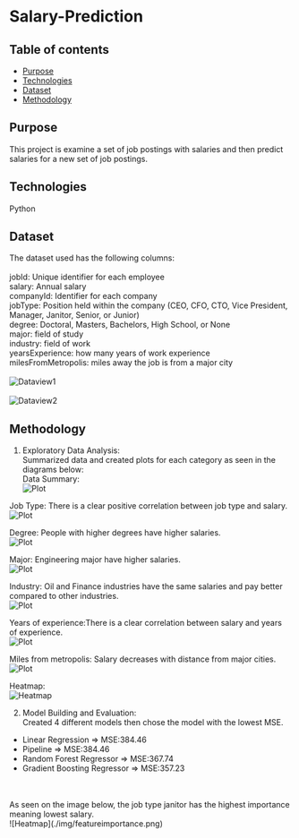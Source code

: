 # Salary-Prediction

## Table of contents

- [Purpose](#Purpose)
- [Technologies](#technologies)
- [Dataset](#dataset)
- [Methodology](#methodology)

## Purpose

This project is examine a set of job postings with salaries and then predict salaries for a new set of job postings.

## Technologies

Python

## Dataset

The dataset used has the following columns:
<br>
<br>
jobId: Unique identifier for each employee 
<br>
salary: Annual salary 
<br>
companyId: Identifier for each company 
<br>
jobType: Position held within the company (CEO, CFO, CTO, Vice President, Manager, Janitor, Senior, or Junior) 
<br>
degree: Doctoral, Masters, Bachelors, High School, or None
<br>
major: field of study 
<br>
industry: field of work 
<br>
yearsExperience: how many years of work experience 
<br>
milesFromMetropolis: miles away the job is from a major city
<br />
<br>
![Dataview1](./img/sampledata1.png) <br /><br>
![Dataview2](./img/sampledata2.png)

## Methodology

1. Exploratory Data Analysis:<br />
Summarized data and created plots for each category as seen in the diagrams below:<br />
Data Summary:<br />
![Plot](./img/summary.png) <br />

Job Type: There is a clear positive correlation between job type and salary. <br />
![Plot](./img/jobtype.png) <br />

Degree: People with higher degrees have higher salaries. <br />
![Plot](./img/degree.png) <br />

Major: Engineering major have higher salaries. <br />
![Plot](./img/major.png) <br />

Industry: Oil and Finance industries have the same salaries and pay better compared to other industries. <br />
![Plot](./img/industry.png) <br />

Years of experience:There is a clear correlation between salary and years of experience. <br />
![Plot](./img/yearsexperience.png) <br />

Miles from metropolis: Salary decreases with distance from major cities. <br />
![Plot](./img/milesfrommetropolis.png) <br />

Heatmap:<br />
![Heatmap](./img/featureimportance.png) <br />

2. Model Building and Evaluation:<br />
Created 4 different models then chose the model with the lowest MSE.<br />
- Linear Regression => MSE:384.46 <br />
- Pipeline => MSE:384.46 <br />
- Random Forest Regressor => MSE:367.74 <br />
- Gradient Boosting Regressor => MSE:357.23 <br />
<br />
<br />
As seen on the image below, the job type janitor has the highest importance meaning lowest salary.<br />
![Heatmap](./img/featureimportance.png) <br />
